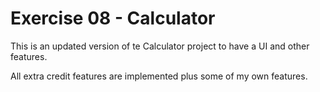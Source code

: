 # Exercise 08 - Calculator

This is an updated version of te Calculator project to have a UI and other features. 

All extra credit features are implemented plus some of my own features.

